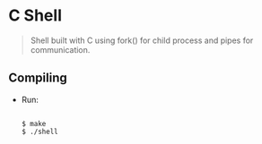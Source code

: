 # C Shell
> Shell built with C using fork() for child process and pipes for communication.

## Compiling
* Run:
  ``` 
  
  $ make
  $ ./shell
  ```
